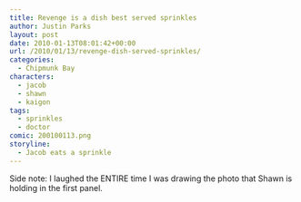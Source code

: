 ```yaml
---
title: Revenge is a dish best served sprinkles
author: Justin Parks
layout: post
date: 2010-01-13T08:01:42+00:00
url: /2010/01/13/revenge-dish-served-sprinkles/
categories:
  - Chipmunk Bay
characters:
  - jacob
  - shawn
  - kaigon
tags:
  - sprinkles
  - doctor
comic: 200100113.png
storyline:
  - Jacob eats a sprinkle
---
```

Side note: I laughed the ENTIRE time I was drawing the photo that Shawn is holding in the first panel.
